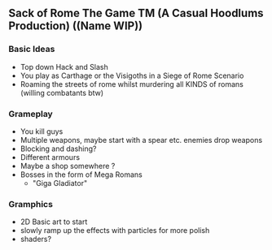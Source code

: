 ## Sack of Rome The Game TM (A Casual Hoodlums Production) ((Name WIP))

### Basic Ideas

- Top down Hack and Slash
- You play as Carthage or the Visigoths in a Siege of Rome Scenario
- Roaming the streets of rome whilst murdering all KINDS of romans (willing combatants btw) 

### Grameplay

- You kill guys
- Multiple weapons, maybe start with a spear etc. enemies drop weapons
- Blocking and dashing?
- Different armours
- Maybe a shop somewhere  ? 
- Bosses in the form of Mega Romans
  - "Giga Gladiator"

### Gramphics

- 2D Basic art to start
- slowly ramp up the effects with particles for more polish
- shaders?